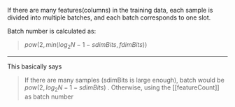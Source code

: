 If there are many features(columns) in the training data, each sample is divided into multiple batches, and each batch corresponds to one slot.

Batch number is calculated as:

> $pow(2, min(log_2N - 1 - sdimBits, fdimBits))$ 

---------------
This basically says

> If there are many samples (sdimBits is large enough), batch would be $pow(2, log_2N-1-sdimBits)$ . Otherwise, using the [[featureCount]] as batch number